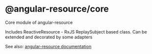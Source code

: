 # @angular-resource/core
Core module of angular-resource

Includes ReactiveResource - RxJS ReplaySubject based class. Can be extended and decorated by some adapters

See also: [angular-resource documentation](https://github.com/tamtakoe/oi-angular-resource)
